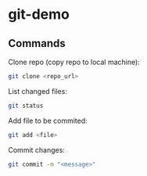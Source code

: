 # git-demo

## Commands

Clone repo (copy repo to local machine):

```bash
git clone <repo_url>
```

List changed files:

```bash
git status
```

Add file to be commited:

```bash
git add <file>
```

Commit changes:

```bash
git commit -m "<message>"
```
